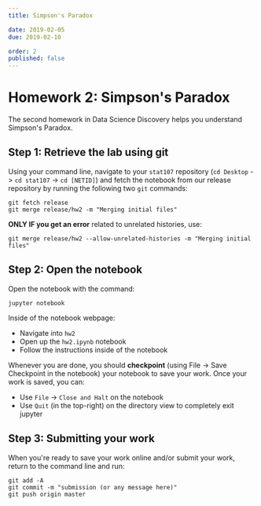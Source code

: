 ```yaml
---
title: Simpson's Paradox

date: 2019-02-05
due: 2019-02-10

order: 2
published: false
---
```


# Homework 2: Simpson's Paradox

The second homework in Data Science Discovery helps you understand Simpson's Paradox.


## Step 1: Retrieve the lab using git

Using your command line, navigate to your `stat107` repository (`cd Desktop` -> `cd stat107` -> `cd [NETID]`) and fetch the notebook from our release repository by running the following two `git` commands:

```
git fetch release
git merge release/hw2 -m "Merging initial files"
```

**ONLY IF you get an error** related to unrelated histories, use:

```
git merge release/hw2 --allow-unrelated-histories -m "Merging initial files" 
```


## Step 2: Open the notebook

Open the notebook with the command:

```
jupyter notebook
```

Inside of the notebook webpage:

- Navigate into `hw2`
- Open up the `hw2.ipynb` notebook
- Follow the instructions inside of the notebook

Whenever you are done, you should **checkpoint** (using File -> Save Checkpoint in the notebook) your notebook to save your work.  Once your work is saved, you can:

- Use `File` -> `Close and Halt` on the notebook
- Use `Quit` (in the top-right) on the directory view to completely exit jupyter



## Step 3: Submitting your work

When you're ready to save your work online and/or submit your work, return to the command line and run:

```
git add -A
git commit -m "submission (or any message here)"
git push origin master
```
